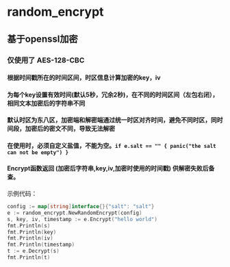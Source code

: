 # random_encrypt

## 基于openssl加密 
### 仅使用了 AES-128-CBC
#### 根据时间戳所在的时间区间，时区信息计算加密的key，iv
#### 为每个key设置有效时间(默认5秒，冗余2秒)，在不同的时间区间（左包右闭），相同文本加密后的字符串不同
#### 默认时区为东八区，加密端和解密端通过统一时区对齐时间，避免不同时区，同时间段，加密后的密文不同，导致无法解密
#### 在使用时，必须自定义盐值，不能为空。`if e.salt == "" { panic("the salt can not be empty") }`
#### Encrypt函数返回 (加密后字符串,key,iv,加密时使用的时间戳) 供解密失败后备查。
示例代码：
```go
config := map[string]interface{}{"salt": "salt"}
e := random_encrypt.NewRandomEncrypt(config)
s, key, iv, timestamp := e.Encrypt("hello world")
fmt.Println(s)
fmt.Println(key)
fmt.Println(iv)
fmt.Println(timestamp)
t := e.Decrypt(s)
fmt.Println(t)
```